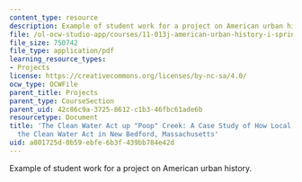 ```yaml
---
content_type: resource
description: Example of student work for a project on American urban history.
file: /ol-ocw-studio-app/courses/11-013j-american-urban-history-i-spring-2010/a801725d0b59ebfe6b3f439bb784e42d_MIT11_013JS10_emma_basin.pdf
file_size: 750742
file_type: application/pdf
learning_resource_types:
- Projects
license: https://creativecommons.org/licenses/by-nc-sa/4.0/
ocw_type: OCWFile
parent_title: Projects
parent_type: CourseSection
parent_uid: 42c86c9a-3725-8612-c1b3-46fbc61ade6b
resourcetype: Document
title: 'The Clean Water Act up "Poop" Creek: A Case Study of How Local Dynamics Muddied
  the Clean Water Act in New Bedford, Massachusetts'
uid: a801725d-0b59-ebfe-6b3f-439bb784e42d
---
```

Example of student work for a project on American urban history.